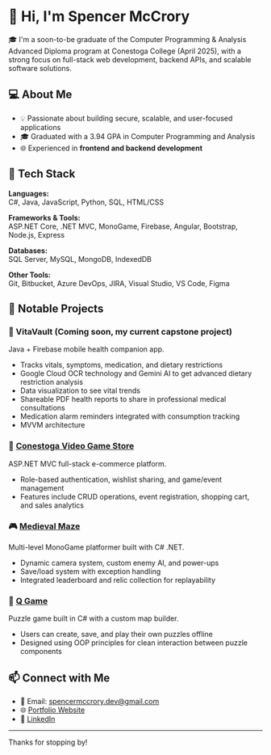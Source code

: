 # 👋 Hi, I'm Spencer McCrory

🎓 I'm a soon-to-be graduate of the Computer Programming & Analysis Advanced Diploma program at Conestoga College (April 2025), with a strong focus on full-stack web development, backend APIs, and scalable software solutions.

## 💻 About Me

- 💡 Passionate about building secure, scalable, and user-focused applications
- 🎓 Graduated with a 3.94 GPA in Computer Programming and Analysis
- 🌐 Experienced in **frontend and backend development**

## 🔧 Tech Stack

**Languages:**  
C#, Java, JavaScript, Python, SQL, HTML/CSS

**Frameworks & Tools:**  
ASP.NET Core, .NET MVC, MonoGame, Firebase, Angular, Bootstrap, Node.js, Express

**Databases:**  
SQL Server, MySQL, MongoDB, IndexedDB

**Other Tools:**  
Git, Bitbucket, Azure DevOps, JIRA, Visual Studio, VS Code, Figma

## 📌 Notable Projects

### 💊 VitaVault (Coming soon, my current capstone project)
Java + Firebase mobile health companion app.  
- Tracks vitals, symptoms, medication, and dietary restrictions
- Google Cloud OCR technology and Gemini AI to get advanced dietary restriction analysis
- Data visualization to see vital trends
- Shareable PDF health reports to share in professional medical consultations
- Medication alarm reminders integrated with consumption tracking  
- MVVM architecture
  
### 🛒 [Conestoga Video Game Store](https://github.com/SpencerMcCrory/Insight-CVGS)
ASP.NET MVC full-stack e-commerce platform.  
- Role-based authentication, wishlist sharing, and game/event management  
- Features include CRUD operations, event registration, shopping cart, and sales analytics

### 🎮 [Medieval Maze](https://github.com/SpencerMcCrory/Medieval-Maze)
Multi-level MonoGame platformer built with C# .NET.  
- Dynamic camera system, custom enemy AI, and power-ups  
- Save/load system with exception handling  
- Integrated leaderboard and relic collection for replayability

### 🧩 [Q Game](https://github.com/SpencerMcCrory/Q-Game)
Puzzle game built in C# with a custom map builder.  
- Users can create, save, and play their own puzzles offline  
- Designed using OOP principles for clean interaction between puzzle components

## 📫 Connect with Me

- 📧 Email: spencermccrory.dev@gmail.com  
- 🌐 [Portfolio Website](https://spencermccrory.github.io/)  
- 💼 [LinkedIn](https://www.linkedin.com/in/spencer-mccrory/)  

---

Thanks for stopping by!
